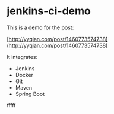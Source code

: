 # jenkins-ci-demo

This is a demo for the post:

[http://yyqian.com/post/1460773574738](http://yyqian.com/post/1460773574738)

It integrates:

- Jenkins
- Docker
- Git
- Maven
- Spring Boot

fffff
